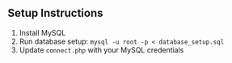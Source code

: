 ## Setup Instructions
1. Install MySQL
2. Run database setup: `mysql -u root -p < database_setup.sql`
3. Update `connect.php` with your MySQL credentials